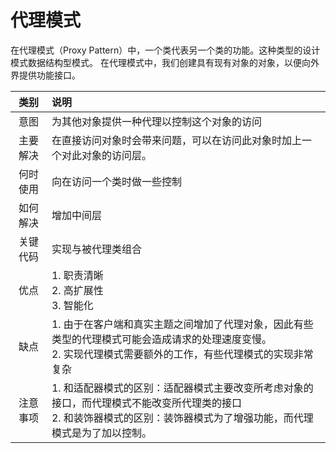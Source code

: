 # 代理模式
在代理模式（Proxy Pattern）中，一个类代表另一个类的功能。这种类型的设计模式数据结构型模式。
在代理模式中，我们创建具有现有对象的对象，以便向外界提供功能接口。

|类别|说明|
|:-:|:--|
|意图|为其他对象提供一种代理以控制这个对象的访问|
|主要解决|在直接访问对象时会带来问题，可以在访问此对象时加上一个对此对象的访问层。|
|何时使用|向在访问一个类时做一些控制|
|如何解决|增加中间层|
|关键代码|实现与被代理类组合|
|优点|1. 职责清晰 <br/>  2. 高扩展性 <br/> 3. 智能化|
|缺点|1. 由于在客户端和真实主题之间增加了代理对象，因此有些类型的代理模式可能会造成请求的处理速度变慢。<br/> 2. 实现代理模式需要额外的工作，有些代理模式的实现非常复杂|
|注意事项|1. 和适配器模式的区别：适配器模式主要改变所考虑对象的接口，而代理模式不能改变所代理类的接口<br/> 2. 和装饰器模式的区别：装饰器模式为了增强功能，而代理模式是为了加以控制。|